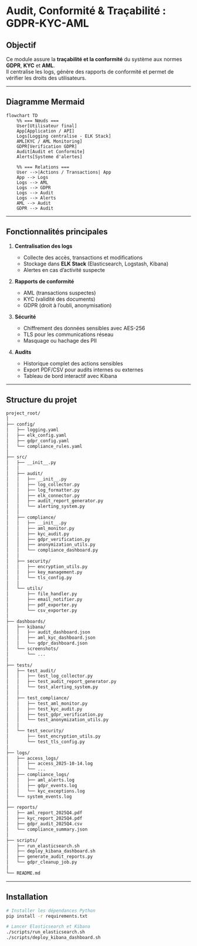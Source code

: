 # Audit, Conformité & Traçabilité : GDPR-KYC-AML

## Objectif
Ce module assure la **traçabilité et la conformité** du système aux normes **GDPR**, **KYC** et **AML**.  
Il centralise les logs, génère des rapports de conformité et permet de vérifier les droits des utilisateurs.

---

## Diagramme Mermaid
```mermaid
flowchart TD
    %% === Nœuds ===
    User[Utilisateur final]
    App[Application / API]
    Logs[Logging centralise - ELK Stack]
    AML[KYC / AML Monitoring]
    GDPR[Verification GDPR]
    Audit[Audit et Conformite]
    Alerts[Systeme d'alertes]

    %% === Relations ===
    User -->|Actions / Transactions| App
    App --> Logs
    Logs --> AML
    Logs --> GDPR
    Logs --> Audit
    Logs --> Alerts
    AML --> Audit
    GDPR --> Audit
```
---

## Fonctionnalités principales

1. **Centralisation des logs**
   - Collecte des accès, transactions et modifications
   - Stockage dans **ELK Stack** (Elasticsearch, Logstash, Kibana)
   - Alertes en cas d’activité suspecte

2. **Rapports de conformité**
   - AML (transactions suspectes)
   - KYC (validité des documents)
   - GDPR (droit à l’oubli, anonymisation)

3. **Sécurité**
   - Chiffrement des données sensibles avec AES-256
   - TLS pour les communications réseau
   - Masquage ou hachage des PII

4. **Audits**
   - Historique complet des actions sensibles
   - Export PDF/CSV pour audits internes ou externes
   - Tableau de bord interactif avec Kibana

---
## Structure du projet
```bash
project_root/
│
├── config/
│   ├── logging.yaml
│   ├── elk_config.yaml
│   ├── gdpr_config.yaml
│   └── compliance_rules.yaml
│
├── src/
│   ├── __init__.py
│   │
│   ├── audit/
│   │   ├── __init__.py
│   │   ├── log_collector.py
│   │   ├── log_formatter.py
│   │   ├── elk_connector.py
│   │   ├── audit_report_generator.py
│   │   └── alerting_system.py
│   │
│   ├── compliance/
│   │   ├── __init__.py
│   │   ├── aml_monitor.py
│   │   ├── kyc_audit.py
│   │   ├── gdpr_verification.py
│   │   ├── anonymization_utils.py
│   │   └── compliance_dashboard.py
│   │
│   ├── security/
│   │   ├── encryption_utils.py
│   │   ├── key_management.py
│   │   └── tls_config.py
│   │
│   └── utils/
│       ├── file_handler.py
│       ├── email_notifier.py
│       ├── pdf_exporter.py
│       └── csv_exporter.py
│
├── dashboards/
│   ├── kibana/
│   │   ├── audit_dashboard.json
│   │   ├── aml_kyc_dashboard.json
│   │   └── gdpr_dashboard.json
│   └── screenshots/
│       └── ...
│
├── tests/
│   ├── test_audit/
│   │   ├── test_log_collector.py
│   │   ├── test_audit_report_generator.py
│   │   └── test_alerting_system.py
│   │
│   ├── test_compliance/
│   │   ├── test_aml_monitor.py
│   │   ├── test_kyc_audit.py
│   │   ├── test_gdpr_verification.py
│   │   └── test_anonymization_utils.py
│   │
│   └── test_security/
│       ├── test_encryption_utils.py
│       └── test_tls_config.py
│
├── logs/
│   ├── access_logs/
│   │   ├── access_2025-10-14.log
│   │   └── ...
│   ├── compliance_logs/
│   │   ├── aml_alerts.log
│   │   ├── gdpr_events.log
│   │   └── kyc_exceptions.log
│   └── system_events.log
│
├── reports/
│   ├── aml_report_2025Q4.pdf
│   ├── kyc_report_2025Q4.pdf
│   ├── gdpr_audit_2025Q4.csv
│   └── compliance_summary.json
│
├── scripts/
│   ├── run_elasticsearch.sh
│   ├── deploy_kibana_dashboard.sh
│   ├── generate_audit_reports.py
│   └── gdpr_cleanup_job.py
│
└── README.md
```

---

## Installation

```bash
# Installer les dépendances Python
pip install -r requirements.txt

# Lancer Elasticsearch et Kibana
./scripts/run_elasticsearch.sh
./scripts/deploy_kibana_dashboard.sh
```
